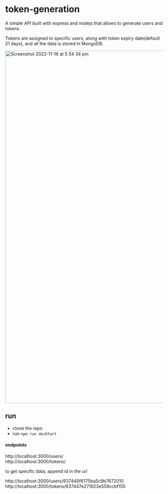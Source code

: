 # token-generation
A simple API built with express and nodejs that allows to generate users and
tokens.  

Tokens are assigned to specific users, along with token expiry date(default 21 days), and all the data is stored in MongoDB.  

<img width="1123" alt="Screenshot 2022-11-16 at 5 54 34 pm" src="https://user-images.githubusercontent.com/42713799/202106940-d2278e5e-237c-4a58-a9af-b63978b5372a.png">  

## run
- clone the repo  
- run `npm run devStart`

#### endpoints
http://localhost:3000/users/  
http://localhost:3000/tokens/  

to get specific data, append id in the url  

http://localhost:3000/users/637445f6175ba5c9b7672010  
http://localhost:3000/tokens/637447e271923e559ccbf155  




